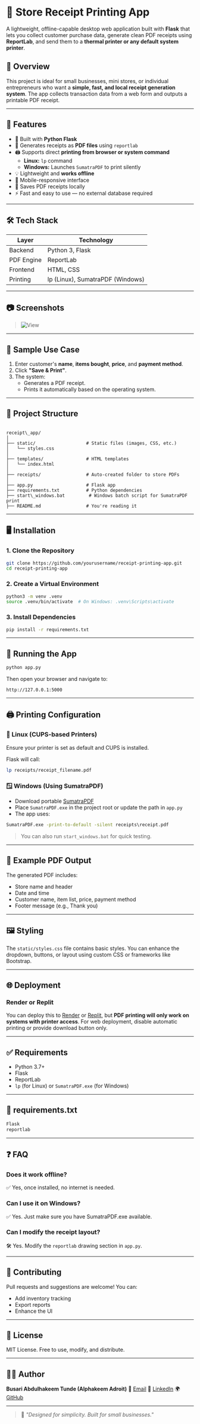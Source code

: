 # 🧾 Store Receipt Printing App

A lightweight, offline-capable desktop web application built with **Flask** that lets you collect customer purchase data, generate clean PDF receipts using **ReportLab**, and send them to a **thermal printer or any default system printer**.

## 📌 Overview

This project is ideal for small businesses, mini stores, or individual entrepreneurs who want a **simple, fast, and local receipt generation system**. The app collects transaction data from a web form and outputs a printable PDF receipt.

---

## 🚀 Features

- 🔧 Built with **Python Flask**
- 📄 Generates receipts as **PDF files** using `reportlab`
- 🖨️ Supports direct **printing from browser or system command**
    - **Linux:** `lp` command
    - **Windows:** Launches `SumatraPDF` to print silently
- 💡 Lightweight and **works offline**
- 📱 Mobile-responsive interface
- 📂 Saves PDF receipts locally
- ⚡ Fast and easy to use — no external database required

---

## 🛠️ Tech Stack

| Layer      | Technology         |
|------------|--------------------|
| Backend    | Python 3, Flask     |
| PDF Engine | ReportLab           |
| Frontend   | HTML, CSS           |
| Printing   | lp (Linux), SumatraPDF (Windows) |

---

## 📷 Screenshots

> ![View](/static/media/Screenshot%20from%202025-07-27%2020-01-05.png)

---

## 🧾 Sample Use Case

1. Enter customer's **name**, **items bought**, **price**, and **payment method**.
2. Click **"Save & Print"**.
3. The system:
    - Generates a PDF receipt.
    - Prints it automatically based on the operating system.

---

## 📂 Project Structure

```

receipt\_app/
│
├── static/                   # Static files (images, CSS, etc.)
│   └── styles.css
│
├── templates/                # HTML templates
│   └── index.html
│
├── receipts/                 # Auto-created folder to store PDFs
│
├── app.py                    # Flask app
├── requirements.txt          # Python dependencies
├── start\_windows.bat         # Windows batch script for SumatraPDF print
├── README.md                 # You're reading it

````

---

## 🖥️ Installation

### 1. Clone the Repository

```bash
git clone https://github.com/yourusername/receipt-printing-app.git
cd receipt-printing-app
````

### 2. Create a Virtual Environment

```bash
python3 -m venv .venv
source .venv/bin/activate  # On Windows: .venv\Scripts\activate
```

### 3. Install Dependencies

```bash
pip install -r requirements.txt
```

---

## 🔧 Running the App

```bash
python app.py
```

Then open your browser and navigate to:

```
http://127.0.0.1:5000
```

---

## 🖨️ Printing Configuration

### 🐧 Linux (CUPS-based Printers)

Ensure your printer is set as default and CUPS is installed.

Flask will call:

```bash
lp receipts/receipt_filename.pdf
```

### 🪟 Windows (Using SumatraPDF)

* Download portable [SumatraPDF](https://www.sumatrapdfreader.org/download-free-pdf-viewer.html)
* Place `SumatraPDF.exe` in the project root or update the path in `app.py`
* The app uses:

```cmd
SumatraPDF.exe -print-to-default -silent receipts\receipt.pdf
```

> You can also run `start_windows.bat` for quick testing.

---

## 🧪 Example PDF Output

The generated PDF includes:

* Store name and header
* Date and time
* Customer name, item list, price, payment method
* Footer message (e.g., Thank you)

---

## 🖼️ Styling

The `static/styles.css` file contains basic styles. You can enhance the dropdown, buttons, or layout using custom CSS or frameworks like Bootstrap.

---

## 🌐 Deployment

### Render or Replit

You can deploy this to [Render](https://render.com) or [Replit](https://replit.com), but **PDF printing will only work on systems with printer access**. For web deployment, disable automatic printing or provide download button only.

---

## ✅ Requirements

* Python 3.7+
* Flask
* ReportLab
* `lp` (for Linux) or `SumatraPDF.exe` (for Windows)

---

## 📄 requirements.txt

```txt
Flask
reportlab
```

---

## ❓ FAQ

### Does it work offline?

✅ Yes, once installed, no internet is needed.

### Can I use it on Windows?

✅ Yes. Just make sure you have SumatraPDF.exe available.

### Can I modify the receipt layout?

🛠️ Yes. Modify the `reportlab` drawing section in `app.py`.

---

## 🤝 Contributing

Pull requests and suggestions are welcome! You can:

* Add inventory tracking
* Export reports
* Enhance the UI

---

## 📜 License

MIT License. Free to use, modify, and distribute.

---

## 👨‍💻 Author

**Busari Abdulhakeem Tunde (Alphakeem Adroit)**
📧 [Email](alphakeem12@gmail.com)
🔗 [LinkedIn](https://www.https://www.linkedin.com/in/akeem-tunde-busari/)
🌍 [GitHub](https://www.github.com/Aalphakeem-Adroit/)

---

> 💬 *"Designed for simplicity. Built for small businesses."*
